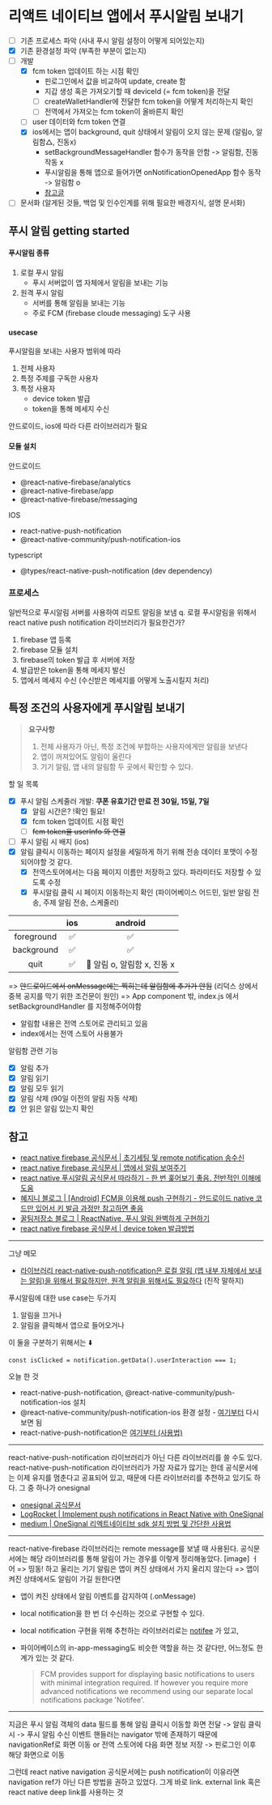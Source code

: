 # 리액트 네이티브 앱에서 푸시알림 보내기

- [ ] 기존 프로세스 파악 (사내 푸시 알림 설정이 어떻게 되어있는지)
- [x] 기존 환경설정 파악 (부족한 부분이 없는지)
- [ ] 개발
  - [x] fcm token 업데이트 하는 시점 확인
    - 핀로그인에서 값을 비교하여 update, create 함
    - 지갑 생성 혹은 가져오기할 때 deviceId (= fcm token)을 전달
    - [ ] createWalletHandler에 전달한 fcm token을 어떻게 처리하는지 확인
    - [ ] 전역에서 가져오는 fcm token이 올바른지 확인
  - [ ] user 데이터와 fcm token 연결
  - [x] ios에서는 앱이 background, quit 상태에서 알림이 오지 않는 문제 (알림o, 알림함△, 진동x)
    - setBackgroundMessageHandler 함수가 동작을 안함 -> 알림함, 진동 작동 x
    - 푸시알림을 통해 앱으로 들어가면 onNotificationOpenedApp 함수 동작 -> 알림함 o
    - [참고글](https://github.com/invertase/react-native-firebase/issues/5656)
- [ ] 문서화 (알게된 것들, 백업 및 인수인계를 위해 필요한 배경지식, 설명 문서화)

## 푸시 알림 getting started

#### 푸시알림 종류

1. 로컬 푸시 알림
   - 푸시 서버없이 앱 자체에서 알림을 보내는 기능
2. 원격 푸시 알림
   - 서버를 통해 알림을 보내는 기능
   - 주로 FCM (firebase cloude messaging) 도구 사용

#### usecase

푸시알림을 보내는 사용자 범위에 따라

1. 전체 사용자
2. 특정 주제를 구독한 사용자
3. 특정 사용자
   - device token 발급
   - token을 통해 메세지 수신

안드로이드, ios에 따라 다른 라이브러리가 필요

#### 모듈 설치

안드로이드

- @react-native-firebase/analytics
- @react-native-firebase/app
- @react-native-firebase/messaging

IOS

- react-native-push-notification
- @react-native-community/push-notification-ios

typescript

- @types/react-native-push-notification (dev dependency)

### 프로세스

일반적으로 푸시알림 서버를 사용하여 리모트 알림을 보냄
q. 로컬 푸시알림을 위해서 react native push notification 라이브러리가 필요한건가?

1. firebase 앱 등록
2. firebase 모듈 설치
3. firebase의 token 발급 후 서버에 저장
4. 발급받은 token을 통해 메세지 발신
5. 앱에서 메세지 수신 (수신받은 메세지를 어떻게 노출시킬지 처리)

## 특정 조건의 사용자에게 푸시알림 보내기

> **요구사항**
>
> 1. 전체 사용자가 아닌, 특정 조건에 부합하는 사용자에게만 알림을 보낸다
> 2. 앱이 꺼져있어도 알림이 울린다
> 3. 기기 알림, 앱 내의 알림함 두 곳에서 확인할 수 있다.

할 일 목록

- [x] 푸시 알림 스케줄러 개발: **쿠폰 유효기간 만료 전 30일, 15일, 7일**
  - [x] 알림 시간은? !확인 필요!
  - [x] fcm token 업데이트 시점 확인
  - [ ] ~~fcm token을 userInfo 와 연결~~
- [ ] 푸시 알림 시 배지 (ios)
- [x] 알림 클릭시 이동하는 페이지 설정을 세밀하게 하기 위해 전송 데이터 포맷이 수정되어야할 것 같다.
  - [x] 전역스토어에서는 다음 페이지 이름만 저장하고 있다. 파라미터도 저장할 수 있도록 수정
  - [x] 푸시알림 클릭 시 페이지 이동하는지 확인 (파이어베이스 어드민, 일반 알림 전송, 주제 알림 전송, 스케줄러)

|            | ios |           android           |
| :--------: | :-: | :-------------------------: |
| foreground | ✅  |             ✅              |
| background | ✅  |             ✅              |
|    quit    | ✅  | 🔺 알림 o, 알림함 x, 진동 x |

=> ~~안드로이드에서 onMessage에는 찍히는데 알림함에 추가가 안됨~~ (리덕스 상에서 중복 공지를 막기 위한 조건문이 원인)
=> App component 밖, index.js 에서 setBackgroundHandler 를 지정해주어야함

- 알림함 내용은 전역 스토어로 관리되고 있음
- index에서는 전역 스토어 사용불가

알림함 관련 기능

- [x] 알림 추가
- [x] 알림 읽기
- [x] 알림 모두 읽기
- [x] 알림 삭제 (90일 이전의 알림 자동 삭제)
- [x] 안 읽은 알림 있는지 확인

## 참고

- [react native firebase 공식문서 | 초기세팅 및 remote notification 송수신](https://rnfirebase.io/messaging/usage)
- [react native firebase 공식문서 | 앱에서 알림 보여주기](https://rnfirebase.io/messaging/notifications)
- [react native 푸시알림 공식문서 따라하기 - 한 번 훑어보기 좋음. 전반적인 이해에 도움](https://velog.io/@kwonh/ReactNative-%ED%91%B8%EC%89%AC%EC%95%8C%EB%A6%BC-%EA%B3%B5%EC%8B%9D%EB%AC%B8%EC%84%9C-%EB%94%B0%EB%9D%BC%ED%95%98%EA%B8%B0-Firebase-Cloud-Messaging-react-native-firebase-notification-%EC%95%88%EB%93%9C%EB%A1%9C%EC%9D%B4%EB%93%9C)
- [혜지니 블로그 | [Android] FCM을 이용해 push 구현하기 - 안드로이드 native 코드만 있어서 키 발급 과정만 참고하면 좋음](https://maejing.tistory.com/entry/Android-FCM%EC%9D%84-%EC%9D%B4%EC%9A%A9%ED%95%B4-Push-%EA%B5%AC%ED%98%84%ED%95%98%EA%B8%B0)
- [꿀팀저장소 블로그 | ReactNative, 푸시 알림 완벽하게 구현하기](https://honeystorage.tistory.com/306)
- [react native firebase 공식문서 | device token 발급방법](https://rnfirebase.io/messaging/server-integration#device-tokens)

---

그냥 메모

- [라이브러리 react-native-push-notification은 로컬 알림 (앱 내부 자체에서 보내는 알림)을 위해서 필요하지만, 원격 알림을 위해서도 필요하다](https://github.com/zo0r/react-native-push-notification#if-you-use-remote-notifications) (진작 말하지)

푸시알림에 대한 use case는 두가지

1. 알림을 끄거나
2. 알림을 클릭해서 앱으로 들어오거나

이 둘을 구분하기 위해서는 ⬇️

```
const isClicked = notification.getData().userInteraction === 1;
```

오늘 한 것

- react-native-push-notification, @react-native-community/push-notification-ios 설치
- @react-native-community/push-notification-ios 환경 설정 - [여기부터](https://github.com/react-native-push-notification/ios#how-to-determine-push-notification-user-click) 다시 보면 됨
- react-native-push-notification은 [여기부터 (사용법)](https://github.com/zo0r/react-native-push-notification#usage)

---

react-native-push-notification 라이브러리가 아닌 다른 라이브러리를 쓸 수도 있다.
react-native-push-notification 라이브러리가 가장 자료가 많기는 한데 공식문서에는 이제 유지를 멈춘다고 공표되어 있고, 때문에 다른 라이브러리를 추천하고 있기도 하다.
그 중 하나가 onesignal

- [onesignal 공식문서](https://github.com/OneSignal/react-native-onesignal)
- [LogRocket | Implement push notifications in React Native with OneSignal](https://blog.logrocket.com/implement-push-notifications-react-native-onesignal/)
- [medium | OneSignal 리엑트네이티브 sdk 설치 방법 및 간단한 사용법](https://medium.com/crossplatformkorea/onesignal-%EB%A6%AC%EC%97%91%ED%8A%B8%EB%84%A4%EC%9D%B4%ED%8B%B0%EB%B8%8C-sdk-%EC%84%A4%EC%B9%98-%EB%B0%A9%EB%B2%95-%EB%B0%8F-%EA%B0%84%EB%8B%A8%ED%95%9C-%EC%82%AC%EC%9A%A9%EB%B2%95-6a7fd1058ee7)

---

react-native-firebase 라이브러리는 remote message를 보낼 때 사용된다.
공식문서에는 해당 라이브러리를 통해 알림이 가는 경우를 이렇게 정리해놓았다.
[image]
ㅓ어
=> 띵동! 하고 울리는 기기 알림은 앱이 켜진 상태에서 가지 울리지 않는다
=> 앱이 켜진 상태에서도 알림이 가길 원한다면

- 앱이 켜진 상태에서 알림 이벤트를 감지하여 (.onMessage)
- local notification을 한 번 더 수신하는 것으로 구현할 수 있다.
- local notification 구현을 위해 추천하는 라이브러리로는 [notifee](https://notifee.app/) 가 있고,
- 파이어베이스의 in-app-messaging도 비슷한 역할을 하는 것 같다만, 어느정도 한계가 있는 것 같다.

  > FCM provides support for displaying basic notifications to users with minimal integration required. If however you require more advanced notifications we recommend using our separate local notifications package 'Notifee'.

---

지금은 푸시 알림 객체의 data 필드를 통해 알림 클릭시 이동할 화면 전달
-> 알림 클릭시
-> 푸시 알림 수신 이벤트 핸들러는 navigator 밖에 존재하기 때문에 navigationRef로 화면 이동
or 전역 스토어에 다음 화면 정보 저장 -> 핀로그인 이후 해당 화면으로 이동

그런데 react native navigation 공식문서에는 push notification이 이유라면 navigation ref가 아닌 다른 방법을 권하고 있었다.
그게 바로 link.
external link 혹은 react native deep link를 사용하는 것
